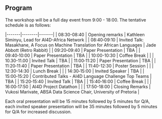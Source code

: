 

## Program

The workshop will be a full day event from 9:00 - 18:00. The tentative schedule is as follows:

|-------|--------|-------|
| 08:30-08:40 | Opening remarks | Kathleen Siminyu, Lead for AI4D-Africa Network | 
| 08:40‑09:10 | Invited Talk: Masakhane, A Focus on Machine Translation for African Languages | Jade Abbott (Retro Rabbit) | 
| 09:20‑09:40 | Paper Presentation | TBA |
| 09:40‑10:00 | Paper Presentation | TBA |
| 10:00-10:30 | Coffee Break |  |
| 10.30-11.00 | Invited Talk | TBA |
| 11:00‑11:20 | Paper Presentation | TBA |
| 11:20‑11:40 | Paper Presentation | TBA |
| 11:40-12:30 | Poster Session |  |
| 12:30-14:30 | Lunch Break |  |
| 14:30‑15:00 | Invited Speaker | TBA |
| 15:00‑15:20 | Contributed Talks - AI4D Language Challenge Top Teams | TBA |
| 15:20‑15:40 | Invited Talk | TBA |
| 15:40‑16:00 | Coffee Break |  |
| 16:00‑17:50 | AI4D Project Datathon |  |
| 17:50-18:00 | Closing Remarks | Vukosi Marivate, ABSA Data Science Chair, University of Pretoria |



Each oral presentation will be 15 minutes followed by 5 minutes for Q/A, each invited speaker presentation will be 35 minutes followed by 5 minutes for Q/A for increased discussion. 